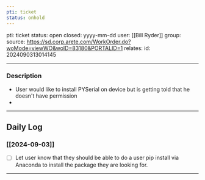 ```yaml
---
pti: ticket
status: onhold
---
```

pti: ticket 
status: open
closed: yyyy-mm-dd
user: [[Bill Ryder]]
group: 
source: https://sd.corp.arete.com/WorkOrder.do?woMode=viewWO&woID=83180&PORTALID=1
relates: 
id: 2024090313014145

---
### Description
- User would like to install PYSerial on device but is getting told that he doesn't have permission
-

---
## Daily Log
### [[2024-09-03]]
- [ ] Let user know that they should be able to do a user pip install via Anaconda to install the package they are looking for.
---




